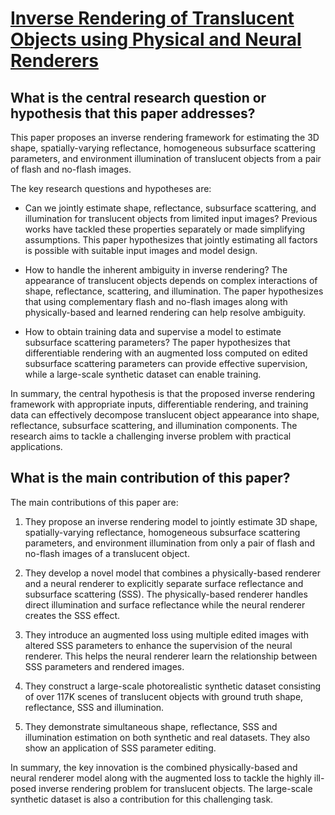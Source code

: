 # [Inverse Rendering of Translucent Objects using Physical and Neural   Renderers](https://arxiv.org/abs/2305.08336)

## What is the central research question or hypothesis that this paper addresses?

 This paper proposes an inverse rendering framework for estimating the 3D shape, spatially-varying reflectance, homogeneous subsurface scattering parameters, and environment illumination of translucent objects from a pair of flash and no-flash images. 

The key research questions and hypotheses are:

- Can we jointly estimate shape, reflectance, subsurface scattering, and illumination for translucent objects from limited input images? Previous works have tackled these properties separately or made simplifying assumptions. This paper hypothesizes that jointly estimating all factors is possible with suitable input images and model design.

- How to handle the inherent ambiguity in inverse rendering? The appearance of translucent objects depends on complex interactions of shape, reflectance, scattering, and illumination. The paper hypothesizes that using complementary flash and no-flash images along with physically-based and learned rendering can help resolve ambiguity.

- How to obtain training data and supervise a model to estimate subsurface scattering parameters? The paper hypothesizes that differentiable rendering with an augmented loss computed on edited subsurface scattering parameters can provide effective supervision, while a large-scale synthetic dataset can enable training.

In summary, the central hypothesis is that the proposed inverse rendering framework with appropriate inputs, differentiable rendering, and training data can effectively decompose translucent object appearance into shape, reflectance, subsurface scattering, and illumination components. The research aims to tackle a challenging inverse problem with practical applications.


## What is the main contribution of this paper?

 The main contributions of this paper are:

1. They propose an inverse rendering model to jointly estimate 3D shape, spatially-varying reflectance, homogeneous subsurface scattering parameters, and environment illumination from only a pair of flash and no-flash images of a translucent object. 

2. They develop a novel model that combines a physically-based renderer and a neural renderer to explicitly separate surface reflectance and subsurface scattering (SSS). The physically-based renderer handles direct illumination and surface reflectance while the neural renderer creates the SSS effect.

3. They introduce an augmented loss using multiple edited images with altered SSS parameters to enhance the supervision of the neural renderer. This helps the neural renderer learn the relationship between SSS parameters and rendered images.

4. They construct a large-scale photorealistic synthetic dataset consisting of over 117K scenes of translucent objects with ground truth shape, reflectance, SSS and illumination.

5. They demonstrate simultaneous shape, reflectance, SSS and illumination estimation on both synthetic and real datasets. They also show an application of SSS parameter editing.

In summary, the key innovation is the combined physically-based and neural renderer model along with the augmented loss to tackle the highly ill-posed inverse rendering problem for translucent objects. The large-scale synthetic dataset is also a contribution for this challenging task.
